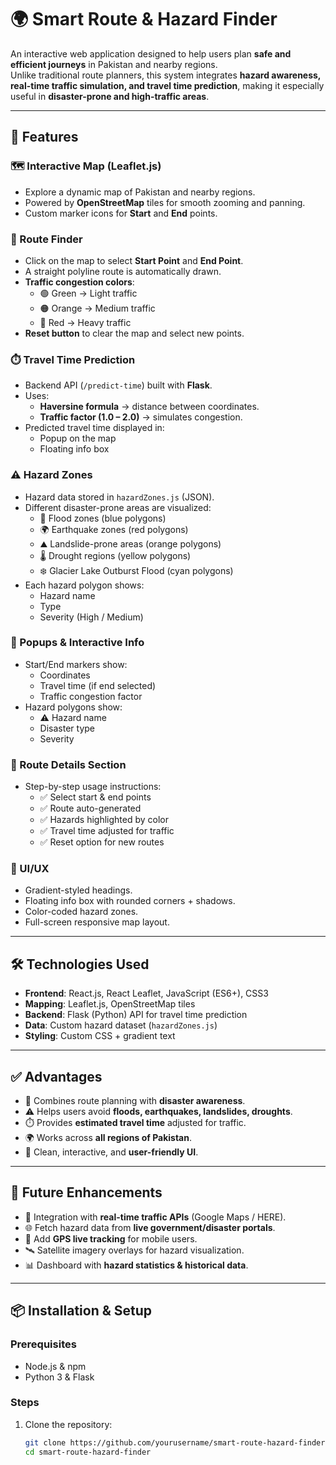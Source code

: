 # 🌍 Smart Route & Hazard Finder

An interactive web application designed to help users plan **safe and efficient journeys** in Pakistan and nearby regions.  
Unlike traditional route planners, this system integrates **hazard awareness, real-time traffic simulation, and travel time prediction**, making it especially useful in **disaster-prone and high-traffic areas**.

---

## 🚀 Features

### 🗺️ Interactive Map (Leaflet.js)
- Explore a dynamic map of Pakistan and nearby regions.  
- Powered by **OpenStreetMap** tiles for smooth zooming and panning.  
- Custom marker icons for **Start** and **End** points.  

### 🚦 Route Finder
- Click on the map to select **Start Point** and **End Point**.  
- A straight polyline route is automatically drawn.  
- **Traffic congestion colors**:  
  - 🟢 Green → Light traffic  
  - 🟠 Orange → Medium traffic  
  - 🔴 Red → Heavy traffic  
- **Reset button** to clear the map and select new points.  

### ⏱️ Travel Time Prediction
- Backend API (`/predict-time`) built with **Flask**.  
- Uses:  
  - **Haversine formula** → distance between coordinates.  
  - **Traffic factor (1.0 – 2.0)** → simulates congestion.  
- Predicted travel time displayed in:  
  - Popup on the map  
  - Floating info box  

### ⚠️ Hazard Zones
- Hazard data stored in `hazardZones.js` (JSON).  
- Different disaster-prone areas are visualized:  
  - 🌊 Flood zones (blue polygons)  
  - 🌍 Earthquake zones (red polygons)  
  - ⛰️ Landslide-prone areas (orange polygons)  
  - 🌡️ Drought regions (yellow polygons)  
  - ❄️ Glacier Lake Outburst Flood (cyan polygons)  
- Each hazard polygon shows:  
  - Hazard name  
  - Type  
  - Severity (High / Medium)  

### 📌 Popups & Interactive Info
- Start/End markers show:  
  - Coordinates  
  - Travel time (if end selected)  
  - Traffic congestion factor  
- Hazard polygons show:  
  - ⚠️ Hazard name  
  - Disaster type  
  - Severity  

### 📝 Route Details Section
- Step-by-step usage instructions:  
  - ✅ Select start & end points  
  - ✅ Route auto-generated  
  - ✅ Hazards highlighted by color  
  - ✅ Travel time adjusted for traffic  
  - ✅ Reset option for new routes  

### 🎨 UI/UX
- Gradient-styled headings.  
- Floating info box with rounded corners + shadows.  
- Color-coded hazard zones.  
- Full-screen responsive map layout.  

---

## 🛠️ Technologies Used
- **Frontend**: React.js, React Leaflet, JavaScript (ES6+), CSS3  
- **Mapping**: Leaflet.js, OpenStreetMap tiles  
- **Backend**: Flask (Python) API for travel time prediction  
- **Data**: Custom hazard dataset (`hazardZones.js`)  
- **Styling**: Custom CSS + gradient text  

---

## ✅ Advantages
- 🚦 Combines route planning with **disaster awareness**.  
- ⚠️ Helps users avoid **floods, earthquakes, landslides, droughts**.  
- ⏱️ Provides **estimated travel time** adjusted for traffic.  
- 🌍 Works across **all regions of Pakistan**.  
- 🎨 Clean, interactive, and **user-friendly UI**.  

---

## 🔮 Future Enhancements
- 🔗 Integration with **real-time traffic APIs** (Google Maps / HERE).  
- 🌐 Fetch hazard data from **live government/disaster portals**.  
- 📡 Add **GPS live tracking** for mobile users.  
- 🛰️ Satellite imagery overlays for hazard visualization.  
- 📊 Dashboard with **hazard statistics & historical data**.  

---

## 📦 Installation & Setup

### Prerequisites
- Node.js & npm  
- Python 3 & Flask  

### Steps
1. Clone the repository:
   ```bash
   git clone https://github.com/yourusername/smart-route-hazard-finder.git
   cd smart-route-hazard-finder
